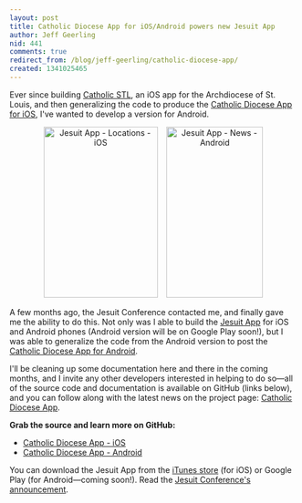 ```yaml
---
layout: post
title: Catholic Diocese App for iOS/Android powers new Jesuit App
author: Jeff Geerling
nid: 441
comments: true
redirect_from: /blog/jeff-geerling/catholic-diocese-app/
created: 1341025465
---
```

Ever since building <a href="http://archstl.org/mobile-app">Catholic STL</a>, an iOS app for the Archdiocese of St. Louis, and then generalizing the code to produce the <a href="https://github.com/geerlingguy/Catholic-Diocese-App-iOS">Catholic Diocese App for iOS</a>, I've wanted to develop a version for Android.

<p style="text-align: center;"><img src="http://www.opensourcecatholic.com/sites/opensourcecatholic.com/files/user-uploads/Jeff%20Geerling/jesuit-app-locations-screenshot.png" alt="Jesuit App - Locations - iOS" title="" width="200" height="300" />&nbsp; &nbsp;&nbsp;<img src="http://www.opensourcecatholic.com/sites/opensourcecatholic.com/files/user-uploads/Jeff%20Geerling/jesuit-app-news-andoid.png" alt="Jesuit App - News - Android" title="" width="169" height="300" /></p>

A few months ago, the Jesuit Conference contacted me, and finally gave me the ability to do this. Not only was I able to build the <a href="http://mobile.jesuit.org/">Jesuit App</a> for iOS and Android phones (Android version will be on Google Play soon!), but I was able to generalize the code from the Android version to post the <a href="https://github.com/geerlingguy/Catholic-Diocese-App-Android">Catholic Diocese App for Android</a>.

I'll be cleaning up some documentation here and there in the coming months, and I invite any other developers interested in helping to do so—all of the source code and documentation is available on GitHub (links below), and you can follow along with the latest news on the project page: <a href="/project/catholic-diocese-app">Catholic Diocese App</a>.

<strong>Grab the source and learn more on GitHub:</strong>

<ul>
	<li><a href="https://github.com/geerlingguy/Catholic-Diocese-App-iOS">Catholic Diocese App - iOS</a></li>
	<li><a href="https://github.com/geerlingguy/Catholic-Diocese-App-Android">Catholic Diocese App - Android</a></li>
</ul>

You can download the Jesuit App from the <a href="http://itunes.apple.com/us/app/jesuit-app/id528931840?mt=8&amp;uo=4">iTunes store</a> (for iOS) or Google Play (for Android—coming soon!). Read the <a href="http://www.jesuit.org/blog/index.php/2012/06/take-the-jesuits-with-you-via-your-iphone-or-ipad-new-app-allows-users-to-find-nearby-jesuit-institutions-latest-news-and-jesuit-prayers/">Jesuit Conference's announcement</a>.
